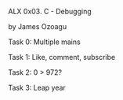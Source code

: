 ALX 0x03. C - Debugging 

by James Ozoagu

Task 0: Multiple mains

Task 1: Like, comment, subscribe

Task 2: 0 > 972?

Task 3: Leap year
